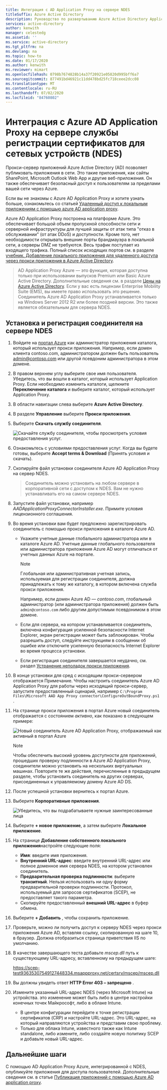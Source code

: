 ```yaml
---
title: Интеграция с AD Application Proxy на сервере NDES
titleSuffix: Azure Active Directory
description: Руководство по развертыванию Azure Active Directory Application Proxy для защиты сервера NDES.
services: active-directory
author: kenwith
manager: celestedg
ms.assetid: ''
ms.service: active-directory
ms.tgt_pltfrm: na
ms.devlang: na
ms.topic: how-to
ms.date: 01/17/2020
ms.author: kenwith
ms.reviewer: mimart
ms.openlocfilehash: 0798b7674828b14a37f20921e05820d995bff6a7
ms.sourcegitcommit: 877491bd46921c11dd478bd25fc718ceee2dcc08
ms.translationtype: MT
ms.contentlocale: ru-RU
ms.lasthandoff: 07/02/2020
ms.locfileid: "84760802"
---
```

# <a name="integrate-with-azure-ad-application-proxy-on-a-network-device-enrollment-service-ndes-server"></a>Интеграция с Azure AD Application Proxy на сервере службы регистрации сертификатов для сетевых устройств (NDES)

Прокси-сервер приложений Azure Active Directory (AD) позволяет публиковать приложения в сети. Это такие приложения, как сайты SharePoint, Microsoft Outlook Web App и другие веб-приложения. Он также обеспечивает безопасный доступ к пользователям за пределами вашей сети через Azure.

Если вы не знакомы с Azure AD Application Proxy и хотите узнать больше, ознакомьтесь со статьей [Удаленный доступ к локальным приложениям с помощью azure AD application proxy](application-proxy.md).

Azure AD Application Proxy построена на платформе Azure. Это обеспечивает большой объем пропускной способности сети и серверной инфраструктуры для лучшей защиты от атак типа "отказ в обслуживании" (от атак DDoS) и доступности. Кроме того, нет необходимости открывать внешние порты брандмауэра в локальной сети, а серверы DMZ не требуются. Весь трафик поступает из входящего трафика. Полный список исходящих портов см. в разделе [учебник. Добавление локального приложения для удаленного доступа через прокси приложения в Azure Active Directory](https://docs.microsoft.com/azure/active-directory/manage-apps/application-proxy-add-on-premises-application#prepare-your-on-premises-environment).

> AD Application Proxy Azure — это функция, которая доступна только при использовании выпусков Premium или Basic Azure Active Directory. Дополнительные сведения см. в разделе [Цены на Azure Active Directory](https://azure.microsoft.com/pricing/details/active-directory/). 
> Если у вас есть лицензии Enterprise Mobility Suite (EMS), вы имеете право использовать это решение.
> Соединитель Azure AD Application Proxy устанавливается только на Windows Server 2012 R2 или более поздней версии. Это также является обязательным для сервера NDES.

## <a name="install-and-register-the-connector-on-the-ndes-server"></a>Установка и регистрация соединителя на сервере NDES

1. Войдите на [портал Azure](https://portal.azure.com/) как администратор приложения каталога, который использует прокси приложения. Например, если домен клиента contoso.com, администратором должен быть пользователь admin@contoso.com или другой псевдоним администратора в этом домене.
1. В правом верхнем углу выберите свое имя пользователя. Убедитесь, что вы вошли в каталог, который использует Application Proxy. Если необходимо изменить каталоги, щелкните **Переключение каталога** и выберите каталог, который использует Application Proxy.
1. В области навигации слева выберите **Azure Active Directory**.
1. В разделе **Управление** выберите **Прокси приложения**.
1. Выберите **Скачать службу соединителя**.

    ![Скачайте службу соединителя, чтобы просмотреть условия предоставления услуг.](./media/active-directory-app-proxy-protect-ndes/application-proxy-download-connector-service.png)

1. Ознакомьтесь с условиями предоставления услуг. Когда вы будете готовы, выберите **Accept terms & Download** (Принять условия и скачать).
1. Скопируйте файл установки соединителя Azure AD Application Proxy на сервер NDES. 
   > Соединитель можно установить на любом сервере в корпоративной сети с доступом к NDES. Вам не нужно устанавливать его на самом сервере NDES.
1. Запустите файл установки, например *AADApplicationProxyConnectorInstaller.exe*. Примите условия лицензионного соглашения.
1. Во время установки вам будет предложено зарегистрировать соединитель с помощью прокси приложения в каталоге Azure AD.
   * Укажите учетные данные глобального администратора или в каталоге Azure AD. Учетные данные глобального пользователя или администратора приложения Azure AD могут отличаться от учетных данных Azure на портале.

        > [!NOTE]
        > Глобальная или административная учетная запись, используемая для регистрации соединителя, должна принадлежать к тому же каталогу, в котором включена служба прокси приложения.
        >
        > Например, если домен Azure AD — *contoso.com*, глобальный администратор (или администратора приложения) должен быть `admin@contoso.com` либо другим допустимым псевдонимом в этом домене.

   * Если для сервера, на котором устанавливается соединитель, включена конфигурация усиленной безопасности Internet Explorer, экран регистрации может быть заблокирован. Чтобы разрешить доступ, следуйте инструкциям в сообщении об ошибке или отключите усиленную безопасность Internet Explorer во время процесса установки.
   * Если регистрация соединителя завершается неудачно, см. раздел [Устранение неполадок прокси приложения](application-proxy-troubleshoot.md).
1. В конце установки для сред с исходящим прокси-сервером отображается Примечание. Чтобы настроить соединитель Azure AD Application Proxy для работы через исходящий прокси-сервер, запустите предоставленный сценарий, например `C:\Program Files\Microsoft AAD App Proxy connector\ConfigureOutBoundProxy.ps1` .
1. На странице прокси приложения в портал Azure новый соединитель отображается с состоянием *активно*, как показано в следующем примере:

    ![Новый соединитель Azure AD Application Proxy, отображаемый как активный в портал Azure](./media/active-directory-app-proxy-protect-ndes/connected-app-proxy.png)

    > [!NOTE]
    > Чтобы обеспечить высокий уровень доступности для приложений, прошедших проверку подлинности в Azure AD Application Proxy, соединители можно установить на нескольких виртуальных машинах. Повторите те же действия, перечисленные в предыдущем разделе, чтобы установить соединитель на других серверах, присоединенных к управляемому домену Azure AD DS.

1. После успешной установки вернитесь к портал Azure.

1. Выберите **Корпоративные приложения**.

   ![Убедитесь, что вы подрабатываете нужные заинтересованные лица](./media/active-directory-app-proxy-protect-ndes/azure-active-directory-enterprise-applications.png)

1. Выберите **+ новое приложение**, а затем выберите **Локальное приложение**. 

1. На странице **Добавление собственного локального приложения**настройте следующие поля:

   * **Имя**: введите имя приложения.
   * **Внутренний URL-адрес**: введите внутренний URL-адрес или полное доменное имя сервера NDES, на котором установлен соединитель.
   * **Предварительная проверка подлинности**: выберите **транзитный**. Нельзя использовать ни одну форму предварительной проверки подлинности. Протокол, используемый для запросов сертификатов (SCEP), не предоставляет такого параметра.
   * Скопируйте предоставленный **внешний URL-адрес** в буфер обмена.

1. Выберите **+ Добавить** , чтобы сохранить приложение.

1. Проверьте, можно ли получить доступ к серверу NDES через прокси приложения Azure AD, вставляя ссылку, скопированную на шаге 10, в браузер. Должна отобразиться страница приветствия IIS по умолчанию.

1. В качестве завершающего теста добавьте *mscep.dll* путь к существующему URL-адресу, вставленному на предыдущем шаге:

   https://scep-test93635307549127448334.msappproxy.net/certsrv/mscep/mscep.dll

1. Вы должны увидеть ответ **HTTP Error 403 – запрещено** .

1. Измените указанный URL-адрес NDES (через Microsoft Intune) на устройства. это изменение может быть либо в центре настройки конечных точек Майкрософт, либо в облаке Intune.

   * В центре конфигурации перейдите к точке регистрации сертификатов (CRP) и настройте URL-адрес. Это URL-адрес, на который направляются устройства и представим свою проблему.
   * Только для облака Intune, известного также как Intune standalone, либо измените, либо создайте новую политику SCEP и добавьте новый URL-адрес.

## <a name="next-steps"></a>Дальнейшие шаги

С помощью AD Application Proxy Azure, интегрированной с NDES, опубликуйте приложения для доступа пользователей. Дополнительные сведения см. в статье [Публикация приложений с помощью Azure AD application proxy](https://docs.microsoft.com/azure/active-directory/manage-apps/application-proxy-add-on-premises-application).
